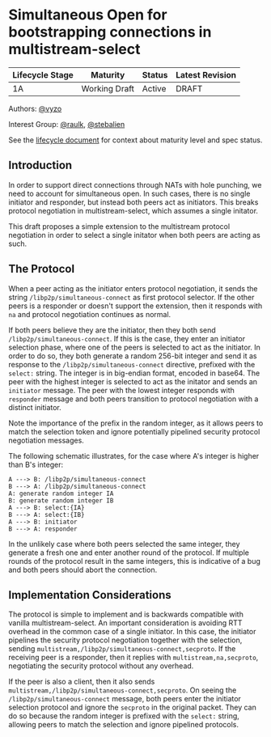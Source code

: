 # Simultaneous Open for bootstrapping connections in multistream-select

| Lifecycle Stage | Maturity      | Status | Latest Revision |
|-----------------|---------------|--------|-----------------|
| 1A              | Working Draft | Active | DRAFT           |

Authors: [@vyzo]

Interest Group: [@raulk], [@stebalien]

[@vyzo]: https://github.com/vyzo
[@raulk]: https://github.com/raulk
[@stebalien]: https://github.com/stebalien

See the [lifecycle document][lifecycle-spec] for context about maturity level
and spec status.

[lifecycle-spec]: https://github.com/libp2p/specs/blob/master/00-framework-01-spec-lifecycle.md


## Introduction

In order to support direct connections through NATs with hole
punching, we need to account for simultaneous open. In such cases,
there is no single initiator and responder, but instead both peers act
as initiators. This breaks protocol negotiation in
multistream-select, which assumes a single initator.

This draft proposes a simple extension to the multistream protocol
negotiation in order to select a single initator when both peers are
acting as such.

## The Protocol

When a peer acting as the initiator enters protocol negotiation, it sends the
string `/libp2p/simultaneous-connect` as first protocol selector. If the other
peers is a responder or doesn't support the extension, then it responds with
`na` and protocol negotiation continues as normal.

If both peers believe they are the initiator, then they both send
`/libp2p/simultaneous-connect`. If this is the case, they enter an initiator
selection phase, where one of the peers is selected to act as the initiator. In
order to do so, they both generate a random 256-bit integer and send it as
response to the `/libp2p/simultaneous-connect` directive, prefixed with the
`select:` string. The integer is in big-endian format, encoded in base64. The
peer with the highest integer is selected to act as the initator and sends an
`initiator` message. The peer with the lowest integer responds with `responder`
message and both peers transition to protocol negotiation with a distinct
initiator.

Note the importance of the prefix in the random integer, as it allows
peers to match the selection token and ignore potentially pipelined
security protocol negotiation messages.

The following schematic illustrates, for the case where A's integer is
higher than B's integer:

```
A ---> B: /libp2p/simultaneous-connect
B ---> A: /libp2p/simultaneous-connect
A: generate random integer IA
B: generate random integer IB
A ---> B: select:{IA}
B ---> A: select:{IB}
A ---> B: initiator
B ---> A: responder
```

In the unlikely case where both peers selected the same integer, they
generate a fresh one and enter another round of the protocol. If
multiple rounds of the protocol result in the same integers, this is
indicative of a bug and both peers should abort the connection.

## Implementation Considerations

The protocol is simple to implement and is backwards compatible with vanilla
multistream-select. An important consideration is avoiding RTT overhead in the
common case of a single initiator. In this case, the initiator pipelines the
security protocol negotiation together with the selection, sending
`multistream,/libp2p/simultaneous-connect,secproto`. If the receiving peer is a
responder, then it replies with `multistream,na,secproto`, negotiating the
security protocol without any overhead.

If the peer is also a client, then it also sends
`multistream,/libp2p/simultaneous-connect,secproto`. On seeing the
`/libp2p/simultaneous-connect` message, both peers enter the initiator selection
protocol and ignore the `secproto` in the original packet. They can do so
because the random integer is prefixed with the `select:` string, allowing peers
to match the selection and ignore pipelined protocols.
